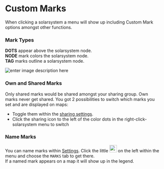 # Custom Marks

When clicking a solarsystem a menu will show up including Custom Mark options amongst other functions.

### Mark Types
**DOTS** appear above the solarsystem node.<br>
**NODE** mark colors the solarsystem node.<br>
**TAG** marks outline a solarsystem node.

![enter image description here](https://raw.githubusercontent.com/Risingson/eedocs/master/docs/images/menus/custom-marks-400.png)

### Own and Shared Marks
Only shared marks would be shared amongst your sharing group. Own marks never get shared. You got 2 possibilities to switch which marks you set and are displayed on maps: 
- Toggle them within the [sharing settings](https://eveeye.readthedocs.io/en/latest/sharing/cloud/#Other-Options).
- Click the sharing icon to the left of the color dots in the right-click-solarsystem menu to switch 

### Name Marks
You can name marks within [Settings](https://eveeye.readthedocs.io/en/latest/ui/settings/).  Click the little <img src="https://raw.githubusercontent.com/Risingson/eedocs/master/docs/images/Settings-100_off.png" width="24" height="24" > on the left within the menu and choose the `MARKS` tab to get there.<br> 
If a named mark appears on a map it will show up in the legend.
<!--stackedit_data:
eyJoaXN0b3J5IjpbLTIzNjU0ODYwNywtMTAwOTIyODUwMywyOD
U1MjQ1NjAsLTEzNzUxMDAzODksLTE5NDcxMTU2MzksLTUwODU5
MzY0NSwtNjI2MDM0ODg3LDE2OTU2NDQ4NTIsMTUyMzY2ODk5OF
19
-->